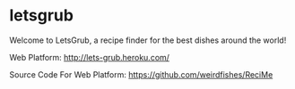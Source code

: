 # letsgrub
Welcome to LetsGrub, a recipe finder for the best dishes around the world!


Web Platform:
  http://lets-grub.heroku.com/

Source Code For Web Platform:
  https://github.com/weirdfishes/ReciMe
